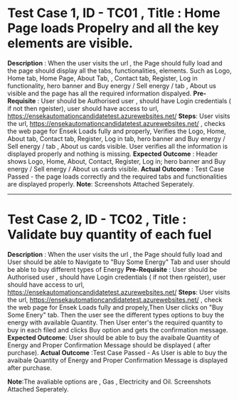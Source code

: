 # Test Case 1, ID - TC01 , Title : Home Page loads Propelry and all the key elements are visible.
**Description** :  When the user visits the url , the Page should fully load and the page should display all the tabs, functionalities, elements. Such as Logo, Home tab, Home Page, About Tab, , Contact tab, Register, Log in functionality, hero banner and Buy energy / Sell energy / tab , About us  visible and the page has all the required information dispalyed.
**Pre-Requisite** : User should be Authorised user , should have Login credentials ( if not then rgeister), user should have access to url, https://ensekautomationcandidatetest.azurewebsites.net/ 
**Steps**: User visits the url, https://ensekautomationcandidatetest.azurewebsites.net/ , checks the web page for Ensek Loads fully and properly, Verifies the Logo, Home, About tab, Contact tab, Register, Log in tab,  hero banner and Buy energy / Sell energy /  tab , About us cards visible. User verifies all the information is displayed properly and nothing is missing.
**Expected Outcome** : Header shows Logo, Home, About, Contact, Register, Log in; hero banner and Buy energy / Sell energy / About us cards visible.
**Actual Outcome** : Test Case Passed - the page loads correctly and the required tabs and functionalities are displayed properly.
**Note**: Screenshots Attached Seperately.

-------------------------------------------------------------------------------------------------------------------------------------------
# Test Case 2, ID - TC02 , Title : Validate buy quantity of each fuel
**Description** : When the user visits the url , the Page should fully load and User should be able to Navigate to "Buy Some Energy" Tab and user should be able to buy different types of Energy
**Pre-Requisite** : User should be Authorised user , should have Login credentials ( if not then rgeister), user should have access to url, https://ensekautomationcandidatetest.azurewebsites.net/ 
**Steps**: User visits the url, https://ensekautomationcandidatetest.azurewebsites.net/  , check the web page for Ensek Loads fully and propely,Then User clicks on "Buy Some Enery" tab. Then the user see the different types options to buy the energy with available Quantity. Then User enter's the required quantity to buy in each filed and clicks Buy option and gets the confirmation message. 
**Expected Outcome**: User should be able to buy the avaibale Quantity of Energy and Proper Confirmation Message should be displayed ( after purchase).
**Actual Outcome** :Test Case Passed - As User is able to buy the avaibale Quantity of Energy and Proper Confirmation Message is displayed after purchase.

**Note**:The avaliable options are , Gas , Electricity and Oil.  Screenshots Attached Seperately.
